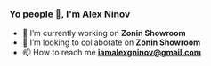 <h3 align="left">Yo people 👋, I'm Alex Ninov</h3>

- 🔭 I’m currently working on **Zonin Showroom**
- 👯 I’m looking to collaborate on **Zonin Showroom**
- 📫 How to reach me **iamalexgninov@gmail.com**

